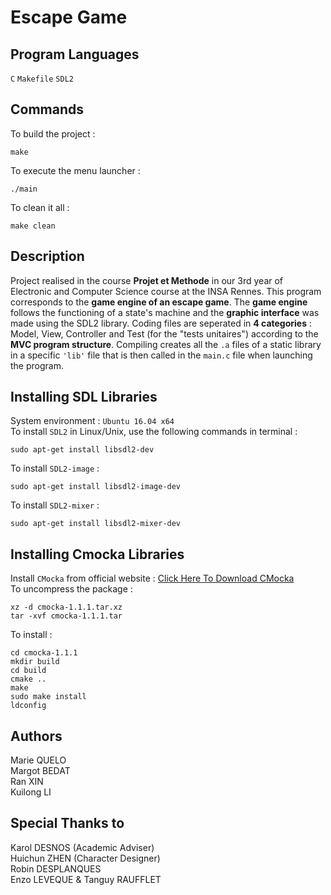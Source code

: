 Escape Game
=

Program Languages
-
`C` `Makefile` `SDL2`

Commands
-
To build the project : 
```//Shell
make
```
To execute the menu launcher : 
```//Shell
./main
```
To clean it all : 
```//Shell
make clean
```

Description
-
Project realised in the course **Projet et Methode** in our 3rd year of Electronic and Computer Science course at the INSA Rennes.
This program corresponds to the **game engine of an escape game**.
The **game engine** follows the functioning of a state's machine and the **graphic interface** was made using the SDL2 library.
Coding files are seperated in **4 categories** : Model, View, Controller and Test (for the "tests unitaires") according to the **MVC program structure**.
Compiling creates all the `.a` files of a static library in a specific `'lib'` file that is then called in the `main.c` file when launching the program.

Installing SDL Libraries
-
System environment : `Ubuntu 16.04 x64`  
To install `SDL2` in Linux/Unix, use the following commands in terminal :
```//Shell  
sudo apt-get install libsdl2-dev
```     
To install `SDL2-image` : 
```//Shell
sudo apt-get install libsdl2-image-dev
``` 
To install `SDL2-mixer` : 
```//Shell
sudo apt-get install libsdl2-mixer-dev
```

Installing Cmocka Libraries
-
Install `CMocka` from official website : [Click Here To Download CMocka](https://cmocka.org/files/)         
To uncompress the package : 
```//Shell
xz -d cmocka-1.1.1.tar.xz
tar -xvf cmocka-1.1.1.tar
```
To install :    
```//Shell
cd cmocka-1.1.1
mkdir build
cd build
cmake ..
make
sudo make install
ldconfig
```

Authors
-
Marie QUELO     
Margot BEDAT    
Ran XIN     
Kuilong LI

Special Thanks to
-
Karol DESNOS (Academic Adviser)     
Huichun ZHEN (Character Designer)   
Robin DESPLANQUES   
Enzo LEVEQUE & Tanguy RAUFFLET
